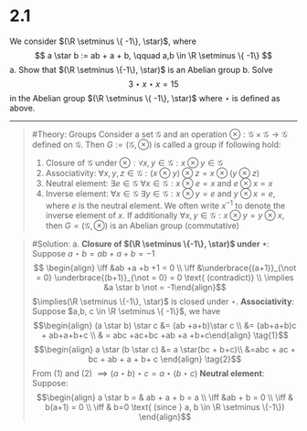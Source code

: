 # 2.1
We consider $(\R \setminus \{ -1\}, \star)$, where
$$
a \star b := ab + a + b, \qquad a,b \in \R \setminus \{ -1\} 
$$
a. Show that $(\R \setminus \{-1\}, \star)$ is an Abelian group
b. Solve $$3 \star x \star x = 15$$ in the Abelian group $(\R \setminus \{ -1\}, \star)$ where $\star$ is defined as above.

--------------------------------------------------------

> #Theory: Groups
> Consider a set $\mathcal G$ and an operation $\otimes: \mathcal G \times \mathcal G \to \mathcal G$ defined on $\mathcal G$. Then $G:= (\mathcal G, \otimes)$ is called a group if following hold:
> 
> 1. Closure of $\mathcal G$ under $\otimes: \forall x, y \in \mathcal G: x \otimes y \in \mathcal G$
> 2. Associativity: $\forall x, y, z \in \mathcal G: (x \otimes y) \otimes z = x \otimes (y \otimes z)$
> 3. Neutral element: $\exists e \in \mathcal G$ $\forall x \in \mathcal G : x \otimes e = x$ and $e \otimes x = x$
> 4. Inverse element: $\forall x \in \mathcal G$ $\exists y \in \mathcal G: x \otimes y = e$ and $y \otimes x = e$, where $e$ is the neutral element. We often write $x^{-1}$ to denote the inverse element of $x$.
> If additionally $\forall x, y \in \mathcal G : x \otimes y = y \otimes x$, then $G = (\mathcal G, \otimes)$ is an Abelian group (commutative)

> #Solution:
> a. 
> **Closure of $(\R \setminus \{-1\}, \star)$ under $\star$**:
> Suppose $a \star b = ab + a+ b = -1$ $$ \begin{align}  \iff &ab +a +b +1 = 0 \\ \iff &\underbrace{(a+1)}_{\not = 0} \underbrace{(b+1)}_{\not = 0} = 0 \text{ (contradict)} \\ \implies &a \star b \not = -1\end{align}$$
> $\implies(\R \setminus \{-1\}, \star)$ is closed under $\star$.
> **Associativity**: 
> Suppose $a,b, c \in \R \setminus \{ -1\}$, we have 
> $$\begin{align} (a \star b) \star c &= (ab +a+b)\star c \\ &= (ab+a+b)c + ab+a+b+c \\ & = abc +ac+bc +ab +a +b+c\end{align} \tag{1}$$
> $$\begin{align} a \star (b \star c) &= a \star(bc + b+c)\\ &=abc + ac + bc + ab + a + b+ c   \end{align} \tag{2}$$
> From (1) and (2) $\implies (a \star b) \star c = a \star (b \star c)$
> **Neutral element**: 
> Suppose:
> $$\begin{align} a \star b = &  ab + a + b = a \\ \iff &ab + b = 0 \\ \iff & b(a+1) = 0 \\ \iff & b=0 \text{ (since } a, b \in \R \setminus \{-1\}) \end{align}$$
> 
